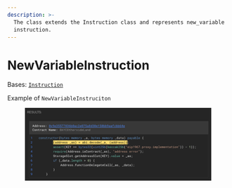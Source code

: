 ```yaml
---
description: >-
  The class extends the Instruction class and represents new_variable
  instruction.
---
```


# NewVariableInstruction

Bases: [`Instruction`](./)

Example of `NewVariableInstruciton`

<figure><img src="../../.gitbook/assets/image (1) (1) (1).png" alt=""><figcaption></figcaption></figure>
